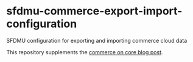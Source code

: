 # sfdmu-commerce-export-import-configuration
SFDMU configuration for exporting and importing commerce cloud data

This repository supplements the [commerce on core blog post](https://commerceoncore.com/commerce-cloud-export-data-to-sandbox/).
